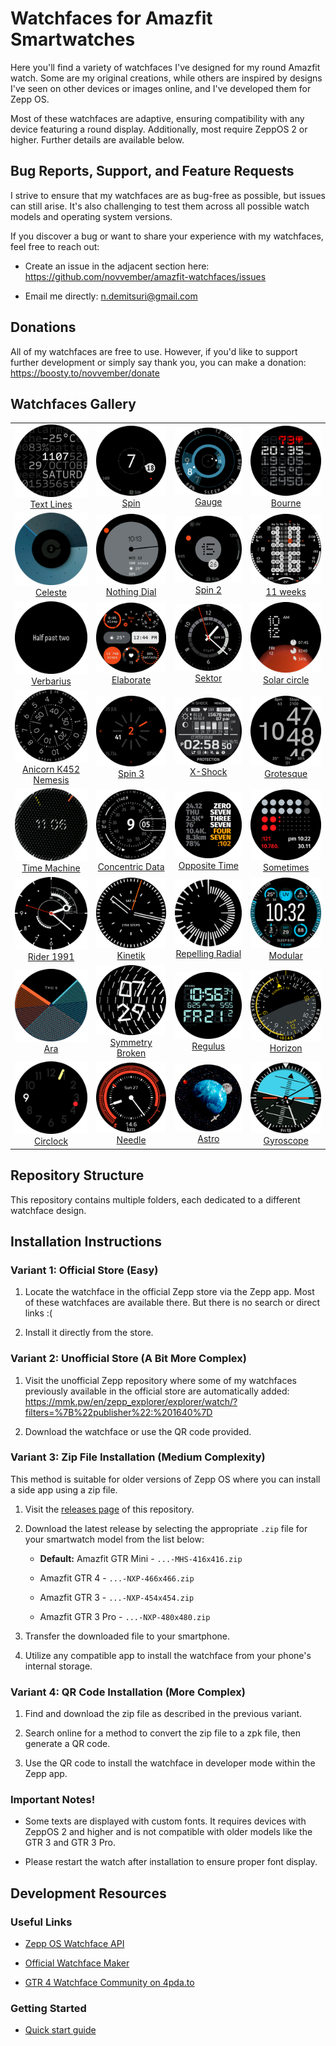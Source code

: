 # Watchfaces for Amazfit Smartwatches

Here you'll find a variety of watchfaces I've designed for my round Amazfit watch. Some are my original creations, while others are inspired by designs I've seen on other devices or images online, and I've developed them for Zepp OS.

Most of these watchfaces are adaptive, ensuring compatibility with any device featuring a round display. Additionally, most require ZeppOS 2 or higher. Further details are available below.

## Bug Reports, Support, and Feature Requests

I strive to ensure that my watchfaces are as bug-free as possible, but issues can still arise. It's also challenging to test them across all possible watch models and operating system versions.

If you discover a bug or want to share your experience with my watchfaces, feel free to reach out:

- Create an issue in the adjacent section here: https://github.com/novvember/amazfit-watchfaces/issues

- Email me directly: n.demitsuri@gmail.com

## Donations

All of my watchfaces are free to use. However, if you'd like to support further development or simply say thank you, you can make a donation: https://boosty.to/novvember/donate

## Watchfaces Gallery

| | | | |
|:---:|:---:|:---:|:---:|
| ![](./text-lines/demo.png) <br> [Text Lines](./text-lines/) | ![](./spin/demo.png) <br> [Spin](./spin/) | ![](./gauge/demo.png) <br> [Gauge](./gauge/) | ![](./bourne/demo.png) <br> [Bourne](./bourne/) |
| ![](./celeste/demo.png) <br> [Celeste](./celeste/) | ![](./nothing-dial/demo.png) <br> [Nothing Dial](./nothing-dial/) | ![](./spin-2/demo.png) <br> [Spin 2](./spin-2/) | ![](./11-weeks/demo.png) <br> [11 weeks](./11-weeks/) |
| ![](./verbarius/demo.png) <br> [Verbarius](./verbarius/) | ![](./elaborate/demo.png) <br> [Elaborate](./elaborate/) | ![](./nothing-sector/demo.png) <br> [Sektor](./nothing-sector/) | ![](./solar-circle/demo.png) <br> [Solar circle](./solar-circle/) |
| ![](./anicorn-k452-nemesis/demo.png) <br> [Anicorn K452 Nemesis](./anicorn-k452-nemesis/) | ![](./spin-3/demo.png) <br> [Spin 3](./spin-3/) | ![](./x-shock/demo.png) <br> [X-Shock](./x-shock/) | ![](./grotesque/demo.png) <br> [Grotesque](./grotesque/) |
| ![](./time-machine/demo.png) <br> [Time Machine](./time-machine/) | ![](./concentric-data/demo.png) <br> [Concentric Data](./concentric-data/) | ![](./opposite-time/demo.png) <br> [Opposite Time](./opposite-time/) | ![](./sometimes/demo.png) <br> [Sometimes](./sometimes/) |
| ![](./rider-1991/demo.png) <br> [Rider 1991](./rider-1991/) | ![](./kinetik/demo.png) <br> [Kinetik](./kinetik/) | ![](./repelling-radial/demo.png) <br> [Repelling Radial](./repelling-radial/) | ![](./modular/demo.png) <br> [Modular](./modular/) |
| ![](./ara/demo.png) <br> [Ara](./ara/) | ![](./symmetry-broken/demo.png) <br> [Symmetry Broken](./symmetry-broken/) | ![](./regulus/demo.png) <br> [Regulus](./regulus/) | ![](./horizon/demo.png) <br> [Horizon](./horizon/) |
| ![](./circlock/demo.png) <br> [Circlock](./circlock/) | ![](./needle/demo.png) <br> [Needle](./needle/) | ![](./astro/demo.png) <br> [Astro](./astro/) | ![](./gyroscope/demo.png) <br> [Gyroscope](./gyroscope/) |

## Repository Structure

This repository contains multiple folders, each dedicated to a different watchface design.


## Installation Instructions

### Variant 1: Official Store (Easy)

1. Locate the watchface in the official Zepp store via the Zepp app. Most of these watchfaces are available there. But there is no search or direct links :(

2. Install it directly from the store.

### Variant 2: Unofficial Store (A Bit More Complex)

1. Visit the unofficial Zepp repository where some of my watchfaces previously available in the official store are automatically added:  
https://mmk.pw/en/zepp_explorer/explorer/watch/?filters=%7B%22publisher%22:%201640%7D

2. Download the watchface or use the QR code provided.

### Variant 3: Zip File Installation (Medium Complexity)

This method is suitable for older versions of Zepp OS where you can install a side app using a zip file.

1. Visit the [releases page](https://github.com/novvember/amazfit-watchfaces/releases) of this repository.

2. Download the latest release by selecting the appropriate `.zip` file for your smartwatch model from the list below:

   - **Default:** Amazfit GTR Mini - `...-MHS-416x416.zip`

   - Amazfit GTR 4 - `...-NXP-466x466.zip`

   - Amazfit GTR 3 - `...-NXP-454x454.zip`

   - Amazfit GTR 3 Pro - `...-NXP-480x480.zip`

3. Transfer the downloaded file to your smartphone.

4. Utilize any compatible app to install the watchface from your phone's internal storage.

### Variant 4: QR Code Installation (More Complex)

1. Find and download the zip file as described in the previous variant.

2. Search online for a method to convert the zip file to a zpk file, then generate a QR code.

3. Use the QR code to install the watchface in developer mode within the Zepp app.

### Important Notes!
- Some texts are displayed with custom fonts. It requires devices with ZeppOS 2 and higher and is not compatible with older models like the GTR 3 and GTR 3 Pro.

- Please restart the watch after installation to ensure proper font display.

## Development Resources

### Useful Links

- [Zepp OS Watchface API](https://docs.zepp.com/docs/watchface/api/hmUI/createWidget/)

- [Official Watchface Maker](https://watchface.zepp.com/create)

- [GTR 4 Watchface Community on 4pda.to](https://4pda.to/forum/index.php?showtopic=1055207)

### Getting Started

- [Quick start guide](https://docs.zepp.com/docs/guides/quick-start/)
